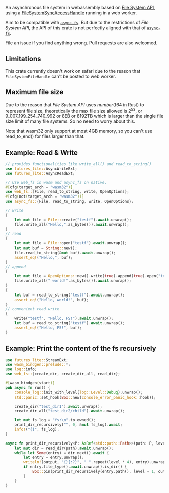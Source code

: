 An asynchronous file system in webassembly based on [File System API](https://developer.mozilla.org/en-US/docs/Web/API/File_System_API), 
using a [FileSystemSyncAccessHandle](https://developer.mozilla.org/en-US/docs/Web/API/FileSystemSyncAccessHandle) running in a web worker.

Aim to be compatible with [`async-fs`]. 
But due to the restrictions of *File System API*, the API of this crate is not perfectly aligned with that of [`async-fs`].

[`async-fs`]: https://docs.rs/async-fs

File an issue if you find anything wrong. Pull requests are also welcomed.

## Limitations
This crate currently doesn't work on safari due to the reason that `FileSystemFileHandle` can't be posted to web worker.

## Maximum file size
Due to the reason that *File System API* uses *number*(f64 in Rust) to represent file size, theoretically the max file size allowed is 2<sup>53</sup>, 
or 9_007_199_254_740_992 or 8EB or 8192TB which is larger than the single file size limit of many file systems. 
So no need to worry about this.

Note that wasm32 only support at most 4GB memory, so you can't use read_to_end() for files larger than that.


## Example: Read & Write
```rust
// provides functionalities like write_all() and read_to_string()
use futures_lite::AsyncWriteExt;
use futures_lite::AsyncReadExt;

// Use web_fs in wasm and async_fs on native.
#[cfg(target_arch = "wasm32")]
use web_fs::{File, read_to_string, write, OpenOptions};
#[cfg(not(target_arch = "wasm32"))]
use async_fs::{File, read_to_string, write, OpenOptions};

// write
{
    let mut file = File::create("testf").await.unwrap();
    file.write_all("Hello,".as_bytes()).await.unwrap();
}
// read
{
    let mut file = File::open("testf").await.unwrap();
    let mut buf = String::new();
    file.read_to_string(&mut buf).await.unwrap();
    assert_eq!("Hello,", buf);
}
// append
{
    let mut file = OpenOptions::new().write(true).append(true).open("testf").await.unwrap();
    file.write_all(" world!".as_bytes()).await.unwrap();
}
{
    let buf = read_to_string("testf").await.unwrap();
    assert_eq!("Hello, world!", buf);
}
// convenient read write
{
    write("testf", "Hello, FS!").await.unwrap();
    let buf = read_to_string("testf").await.unwrap();
    assert_eq!("Hello, FS!", buf);
}
```
## Example: Print the content of the fs recursively
```rust
use futures_lite::StreamExt;
use wasm_bindgen::prelude::*;
use log::info;
use web_fs::{create_dir, create_dir_all, read_dir};

#[wasm_bindgen(start)]
pub async fn run() {
    console_log::init_with_level(log::Level::Debug).unwrap();
    std::panic::set_hook(Box::new(console_error_panic_hook::hook));

    create_dir("test_dir1").await.unwrap();
    create_dir_all("test_dir2/child").await.unwrap();

    let mut fs_log = "fs:\n".to_owned();
    print_dir_recursively("", 0, &mut fs_log).await;
    info!("{}", fs_log);
}

async fn print_dir_recursively<P: AsRef<std::path::Path>>(path: P, level: usize, output: &mut impl std::fmt::Write) {
    let mut dir = read_dir(path).await.unwrap();
    while let Some(entry) = dir.next().await {
        let entry = entry.unwrap();
        writeln!(output, "{}{:?}", " ".repeat(level * 4), entry).unwrap();
        if entry.file_type().await.unwrap().is_dir() {
            Box::pin(print_dir_recursively(entry.path(), level + 1, output)).await;
        }
    }
}
```